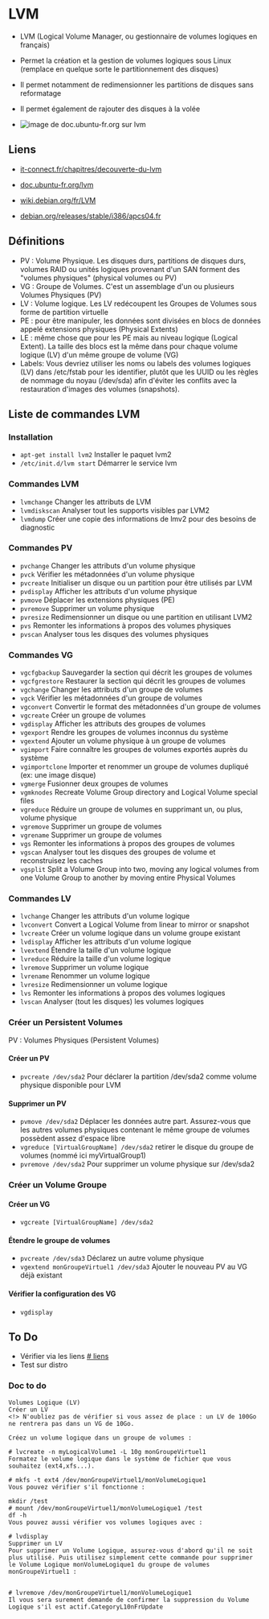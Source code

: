 # LVM
- LVM (Logical Volume Manager, ou gestionnaire de volumes logiques en français) 
- Permet la création et la gestion de volumes logiques sous Linux (remplace en quelque sorte le partitionnement des disques)
- Il permet notamment de redimensionner les partitions de disques sans reformatage
- Il permet également de rajouter des disques à la volée

- ![image de doc.ubuntu-fr.org sur lvm](https://doc.ubuntu-fr.org/_media/lvm.jpg)

## Liens
- [it-connect.fr/chapitres/decouverte-du-lvm](https://www.it-connect.fr/chapitres/decouverte-du-lvm/)
- [doc.ubuntu-fr.org/lvm](https://doc.ubuntu-fr.org/lvm)
- [wiki.debian.org/fr/LVM](https://wiki.debian.org/fr/LVM)

- [debian.org/releases/stable/i386/apcs04.fr](https://www.debian.org/releases/stable/i386/apcs04.fr.html)

## Définitions
- PV : Volume Physique. Les disques durs, partitions de disques durs, volumes RAID ou unités logiques provenant d'un SAN forment des "volumes physiques" (physical volumes ou PV)
- VG : Groupe de Volumes. C'est un assemblage d'un ou plusieurs Volumes Physiques (PV)
- LV : Volume logique. Les LV redécoupent les Groupes de Volumes sous forme de partition virtuelle
- PE : pour être manipuler, les données sont divisées en blocs de données appelé extensions physiques (Physical Extents)
- LE : même chose que pour les PE mais au niveau logique (Logical Extent). La taille des blocs est la même dans pour chaque volume logique (LV) d'un même groupe de volume (VG)
- Labels: Vous devriez utiliser les noms ou labels des volumes logiques (LV) dans /etc/fstab pour les identifier, plutôt que les UUID ou les règles de nommage du noyau (/dev/sda) afin d'éviter les conflits avec la restauration d'images des volumes (snapshots).

## Liste de commandes LVM
### Installation
- `apt-get install lvm2` Installer le paquet lvm2
- `/etc/init.d/lvm start` Démarrer le service lvm
### Commandes LVM
- `lvmchange` Changer les attributs de LVM
- `lvmdiskscan` Analyser tout les supports visibles par LVM2
- `lvmdump` Créer une copie des informations de lmv2 pour des besoins de diagnostic
### Commandes PV
- `pvchange` Changer les attributs d'un volume physique
- `pvck` Vérifier les métadonnées d'un volume physique
- `pvcreate` Initialiser un disque ou un partition pour être utilisés par LVM
- `pvdisplay` Afficher les attributs d'un volume physique
- `pvmove` Déplacer les extensions physiques (PE)
- `pvremove` Supprimer un volume physique
- `pvresize` Redimensionner un disque ou une partition en utilisant LVM2
- `pvs` Remonter les informations à propos des volumes physiques
- `pvscan` Analyser tous les disques des volumes physiques
### Commandes VG
- `vgcfgbackup` Sauvegarder la section qui décrit les groupes de volumes
- `vgcfgrestore` Restaurer la section qui décrit les groupes de volumes
- `vgchange` Changer les attributs d'un groupe de volumes
- `vgck` Vérifier les métadonnées d'un groupe de volumes
- `vgconvert` Convertir le format des métadonnées d'un groupe de volumes
- `vgcreate` Créer un groupe de volumes
- `vgdisplay` Afficher les attributs des groupes de volumes
- `vgexport` Rendre les groupes de volumes inconnus du système
- `vgextend` Ajouter un volume physique à un groupe de volumes
- `vgimport` Faire connaître les groupes de volumes exportés auprès du système
- `vgimportclone` Importer et renommer un groupe de volumes dupliqué (ex: une image disque)
- `vgmerge` Fusionner deux groupes de volumes
- `vgmknodes` Recreate Volume Group directory and Logical Volume special files
- `vgreduce` Réduire un groupe de volumes en supprimant un, ou plus, volume physique
- `vgremove` Supprimer un groupe de volumes
- `vgrename` Supprimer un groupe de volumes
- `vgs` Remonter les informations à propos des groupes de volumes
- `vgscan` Analyser tout les disques des groupes de volume et reconstruisez les caches
- `vgsplit` Split a Volume Group into two, moving any logical volumes from one Volume Group to another by moving entire Physical Volumes
### Commandes LV
- `lvchange` Changer les attributs d'un volume logique
- `lvconvert` Convert a Logical Volume from linear to mirror or snapshot
- `lvcreate` Créer un volume logique dans un volume groupe existant
- `lvdisplay` Afficher les attributs d'un volume logique
- `lvextend` Étendre la taille d'un volume logique
- `lvreduce` Réduire la taille d'un volume logique
- `lvremove` Supprimer un volume logique
- `lvrename` Renommer un volume logique
- `lvresize` Redimensionner un volume logique
- `lvs` Remonter les informations à propos des volumes logiques
- `lvscan` Analyser (tout les disques) les volumes logiques

### Créer un Persistent Volumes
PV : Volumes Physiques (Persistent Volumes)
#### Créer un PV
- `pvcreate /dev/sda2` Pour déclarer la partition /dev/sda2 comme volume physique disponible pour LVM
#### Supprimer un PV
- `pvmove /dev/sda2` Déplacer les données autre part. Assurez-vous que les autres volumes physiques contenant le même groupe de volumes possèdent assez d'espace libre
- `vgreduce [VirtualGroupName] /dev/sda2` retirer le disque du groupe de volumes (nommé ici myVirtualGroup1)
- `pvremove /dev/sda2` Pour supprimer un volume physique sur /dev/sda2

### Créer un Volume Groupe
#### Créer un VG
- `vgcreate [VirtualGroupName] /dev/sda2`
#### Étendre le groupe de volumes
- `pvcreate /dev/sda3` Déclarez un autre volume physique
- `vgextend monGroupeVirtuel1 /dev/sda3` Ajouter le nouveau PV au VG déjà existant
#### Vérifier la configuration des VG
- `vgdisplay` 

## To Do
- Vérifier via les liens [# liens](#liens)
- Test sur distro

### Doc to do
```
Volumes Logique (LV)
Créer un LV
<!> N'oubliez pas de vérifier si vous assez de place : un LV de 100Go ne rentrera pas dans un VG de 10Go.

Créez un volume logique dans un groupe de volumes :

# lvcreate -n myLogicalVolume1 -L 10g monGroupeVirtuel1
Formatez le volume logique dans le système de fichier que vous souhaitez (ext4,xfs...).

# mkfs -t ext4 /dev/monGroupeVirtuel1/monVolumeLogique1
Vous pouvez vérifier s'il fonctionne :

mkdir /test
# mount /dev/monGroupeVirtuel1/monVolumeLogique1 /test
df -h
Vous pouvez aussi vérifier vos volumes logiques avec :

# lvdisplay
Supprimer un LV
Pour supprimer un Volume Logique, assurez-vous d'abord qu'il ne soit plus utilisé. Puis utilisez simplement cette commande pour supprimer le Volume Logique monVolumeLogique1 du groupe de volumes monGroupeVirtuel1 :


# lvremove /dev/monGroupeVirtuel1/monVolumeLogique1
Il vous sera surement demande de confirmer la suppression du Volume Logique s'il est actif.CategoryL10nFrUpdate
```